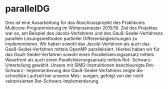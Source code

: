 # parallelDG

Dies ist eine Ausarbeitung für das Abschlussprojekt des Praktikums Multicore-Programmierung
im Wintersemester 2015/16. Ziel des Projektes war es, am Beispiel des Jacobi-Verfahrens und
des Gauß-Seidel-Verfahrens parallele Lösungsmethoden partieller Differentialgleichungen zu
implementieren. Wir haben sowohl das Jacobi-Verfahren als auch das Gauß-Seidel-Verfahren
mittels OpenMP parallelisiert. Hierbei haben wir für das Gauß-Seidel-Verfahren sowohl einen
Parallelisierungsansatz mittels Wavefront als auch einen Parallelisierungsansatz mittels Rot-
Schwarz-Unterteilung gewählt. Unsere mit SIMD-Instruktionen beschleunigte Rot-Schwarz-
Implementierung des Gauß-Seidel-Verfahrens zeigte die schnellste Laufzeit bei unseren Mes-
sungen, gefolgt von der nicht vektorisierten Rot-Schwarz-Implementierung.

